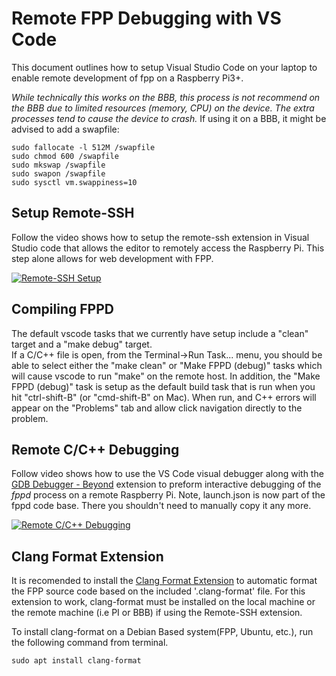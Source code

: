 # Remote FPP Debugging with VS Code
This document outlines how to setup Visual Studio Code on your laptop
to enable remote development of fpp on a Raspberry Pi3+.

_While technically this works on the BBB, this process is not recommend on the BBB due to limited resources (memory, CPU)
on the device. The extra processes tend to cause the device to crash._    If using it on a BBB, it might be advised to add
a swapfile:
```
sudo fallocate -l 512M /swapfile
sudo chmod 600 /swapfile
sudo mkswap /swapfile
sudo swapon /swapfile
sudo sysctl vm.swappiness=10
```

## Setup Remote-SSH
Follow the video shows how to setup the remote-ssh extension in Visual Studio
code that allows the editor to remotely access the Raspberry Pi.  This step
alone allows for web development with FPP.

[![Remote-SSH Setup](https://img.youtube.com/vi/h2MhkFKUOow/0.jpg)](https://www.youtube.com/watch?v=h2MhkFKUOow)

## Compiling FPPD
The default vscode tasks that we currently have setup include a "clean" target and a "make debug" target.  
If a C/C++ file is open, from the Terminal->Run Task... menu, you should be able to select either the
"make clean" or "Make FPPD (debug)" tasks which will cause vscode to run "make" on the remote host.  In 
addition, the "Make FPPD (debug)" task is setup as the default build task that is run when you hit
"ctrl-shift-B" (or "cmd-shift-B" on Mac).   When run, and C++ errors will appear on the "Problems" tab
and allow click navigation directly to the problem.


## Remote C/C++ Debugging
Follow video shows how to use the VS Code visual debugger along with the
[GDB Debugger - Beyond](https://marketplace.visualstudio.com/items?itemName=coolchyni.beyond-debug) extension
to preform interactive debugging of the *fppd* process on a remote
Raspberry Pi. Note, launch.json is now part of the fppd code base.  There you shouldn't need to manually copy it
any more.

[![Remote C/C++ Debugging](https://img.youtube.com/vi/bix6WzRrbEQ/0.jpg)](https://www.youtube.com/watch?v=bix6WzRrbEQ) 

## Clang Format Extension
It is recomended to install the [Clang Format Extension](https://marketplace.visualstudio.com/items?itemName=xaver.clang-format) to automatic format
the FPP source code based on the included '.clang-format' file. For this extension to work, clang-format must
be installed on the local machine or the remote machine (i.e PI or BBB) if using the Remote-SSH extension.

To install clang-format on a Debian Based system(FPP, Ubuntu, etc.), run the following command from terminal.
```
sudo apt install clang-format
```